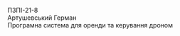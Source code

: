 ПЗПІ-21-8  </br>
Артушевський Герман  </br>
Програмна система для оренди та керування дроном  </br>

